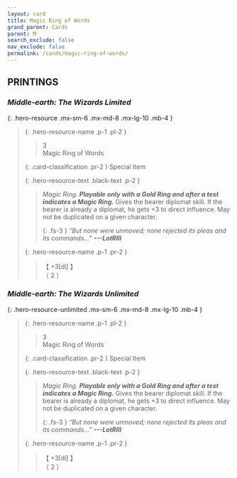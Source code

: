 ```yaml
---
layout: card
title: Magic Ring of Words
grand_parent: Cards
parent: M
search_exclude: false
nav_exclude: false
permalink: /cards/magic-ring-of-words/
---
```


## PRINTINGS


### _Middle-earth: The Wizards Limited_

{: .hero-resource .mx-sm-6 .mx-md-8 .mx-lg-10 .mb-4 }
> {: .hero-resource-name .p-1 .pl-2 }
> > <div class="card-mp">3</div>
> > <div class="card-name">Magic Ring of Words</div>
>
> {: .card-classification .pr-2 }
> Special Item
>
> {: .hero-resource-text .black-text .p-2 }
> > _Magic Ring._ ***Playable only with a Gold Ring and after a test indicates a Magic Ring.*** Gives the bearer diplomat skill. If the bearer is already a diplomat, he gets +3 to direct influence. May not be duplicated on a given character. 
> > 
> > {: .fs-3 } 
> > _“But none were unmoved; none rejected its pleas and its commands...”_ ***---&#65279;LotRIII*** 
> 
> {: .hero-resource-name .p-1 .pr-2 }
> > <div class="card-shield">【 +3[di] 】</div>
> > <div class="card-corruption">〔 2 〕</div>

### _Middle-earth: The Wizards Unlimited_

{: .hero-resource-unlimited .mx-sm-6 .mx-md-8 .mx-lg-10 .mb-4 }
> {: .hero-resource-name .p-1 .pl-2 }
> > <div class="card-mp">3</div>
> > <div class="card-name">Magic Ring of Words</div>
>
> {: .card-classification .pr-2 }
> Special Item
>
> {: .hero-resource-text .black-text .p-2 }
> > _Magic Ring._ ***Playable only with a Gold Ring and after a test indicates a Magic Ring.*** Gives the bearer diplomat skill. If the bearer is already a diplomat, he gets +3 to direct influence. May not be duplicated on a given character. 
> > 
> > {: .fs-3 } 
> > _“But none were unmoved; none rejected its pleas and its commands...”_ ***---&#65279;LotRIII*** 
> 
> {: .hero-resource-name .p-1 .pr-2 }
> > <div class="card-shield">【 +3[di] 】</div>
> > <div class="card-corruption">〔 2 〕</div>
